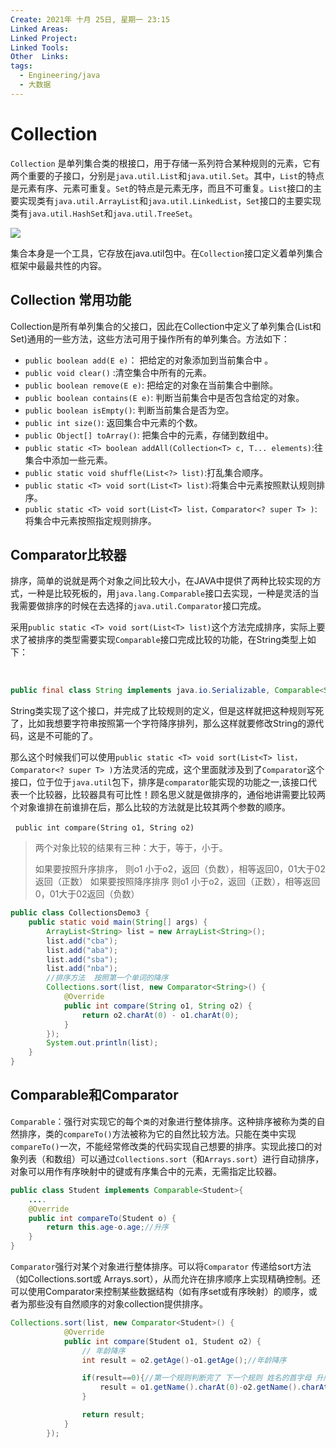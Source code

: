```yaml
---
Create: 2021年 十月 25日, 星期一 23:15
Linked Areas: 
Linked Project:
Linked Tools: 
Other  Links: 
tags: 
  - Engineering/java
  - 大数据
---
```

# Collection

`Collection` 是单列集合类的根接口，用于存储一系列符合某种规则的元素，它有两个重要的子接口，分别是`java.util.List`和`java.util.Set`。其中，`List`的特点是元素有序、元素可重复。`Set`的特点是元素无序，而且不可重复。`List`接口的主要实现类有`java.util.ArrayList`和`java.util.LinkedList`，`Set`接口的主要实现类有`java.util.HashSet`和`java.util.TreeSet`。

![](https://images-1257755739.cos.ap-guangzhou.myqcloud.com/hexo/posts/java-collections/image-20200911215913962.png)

集合本身是一个工具，它存放在java.util包中。在`Collection`接口定义着单列集合框架中最最共性的内容。

## Collection 常用功能

Collection是所有单列集合的父接口，因此在Collection中定义了单列集合(List和Set)通用的一些方法，这些方法可用于操作所有的单列集合。方法如下：

-   `public boolean add(E e)`： 把给定的对象添加到当前集合中 。
-   `public void clear()` :清空集合中所有的元素。
-   `public boolean remove(E e)`: 把给定的对象在当前集合中删除。
-   `public boolean contains(E e)`: 判断当前集合中是否包含给定的对象。
-   `public boolean isEmpty()`: 判断当前集合是否为空。
-   `public int size()`: 返回集合中元素的个数。
-   `public Object[] toArray()`: 把集合中的元素，存储到数组中。
-   `public static <T> boolean addAll(Collection<T> c, T... elements)`:往集合中添加一些元素。
-   `public static void shuffle(List<?> list)`:打乱集合顺序。
-   `public static <T> void sort(List<T> list)`:将集合中元素按照默认规则排序。
-   `public static <T> void sort(List<T> list，Comparator<? super T> )`:将集合中元素按照指定规则排序。

## Comparator比较器

排序，简单的说就是两个对象之间比较大小，在JAVA中提供了两种比较实现的方式，一种是比较死板的，用`java.lang.Comparable`接口去实现，一种是灵活的当我需要做排序的时候在去选择的`java.util.Comparator`接口完成。

采用`public static <T> void sort(List<T> list)`这个方法完成排序，实际上要求了被排序的类型需要实现`Comparable`接口完成比较的功能，在String类型上如下：

 

```java
public final class String implements java.io.Serializable, Comparable<String>, CharSequence
```

String类实现了这个接口，并完成了比较规则的定义，但是这样就把这种规则写死了，比如我想要字符串按照第一个字符降序排列，那么这样就要修改String的源代码，这是不可能的了。

那么这个时候我们可以使用`public static <T> void sort(List<T> list，Comparator<? super T> )`方法灵活的完成，这个里面就涉及到了`Comparator`这个接口，位于位于`java.util`包下，排序是`comparator`能实现的功能之一,该接口代表一个比较器，比较器具有可比性！顾名思义就是做排序的，通俗地讲需要比较两个对象谁排在前谁排在后，那么比较的方法就是比较其两个参数的顺序。

  `public int compare(String o1, String o2)`

> 两个对象比较的结果有三种：大于，等于，小于。
> 
> 如果要按照升序排序， 则o1 小于o2，返回（负数），相等返回0，01大于02返回（正数） 如果要按照降序排序 则o1 小于o2，返回（正数），相等返回0，01大于02返回（负数）

```java
public class CollectionsDemo3 {
    public static void main(String[] args) {
        ArrayList<String> list = new ArrayList<String>();
        list.add("cba");
        list.add("aba");
        list.add("sba");
        list.add("nba");
        //排序方法  按照第一个单词的降序
        Collections.sort(list, new Comparator<String>() {
            @Override
            public int compare(String o1, String o2) {
                return o2.charAt(0) - o1.charAt(0);
            }
        });
        System.out.println(list);
    }
}
```



## Comparable和Comparator

`Comparable`：强行对实现它的每个`类`的对象进行整体排序。这种排序被称为类的自然排序，类的`compareTo()`方法被称为它的自然比较方法。只能在类中实现`compareTo()`一次，不能经常修改类的代码实现自己想要的排序。实现此接口的对象列表（和数组）可以通过`Collections.sort`（和`Arrays.sort`）进行自动排序，对象可以用作有序映射中的键或有序集合中的元素，无需指定比较器。

```java
public class Student implements Comparable<Student>{
    ....
    @Override
    public int compareTo(Student o) {
        return this.age-o.age;//升序
    }
}
```

`Comparator`强行对某个对象进行整体排序。可以将`Comparator` 传递给sort方法（如Collections.sort或 Arrays.sort），从而允许在排序顺序上实现精确控制。还可以使用Comparator来控制某些数据结构（如有序set或有序映射）的顺序，或者为那些没有自然顺序的对象collection提供排序。

```java
Collections.sort(list, new Comparator<Student>() {
            @Override
            public int compare(Student o1, Student o2) {
                // 年龄降序
                int result = o2.getAge()-o1.getAge();//年龄降序

                if(result==0){//第一个规则判断完了 下一个规则 姓名的首字母 升序
                    result = o1.getName().charAt(0)-o2.getName().charAt(0);
                }

                return result;
            }
        });
```

